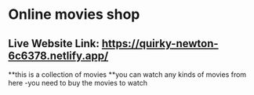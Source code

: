 # Online movies shop
## Live Website Link: https://quirky-newton-6c6378.netlify.app/
**this is a collection of movies
**you can watch any kinds of movies from here
-you need to buy the movies to watch 
